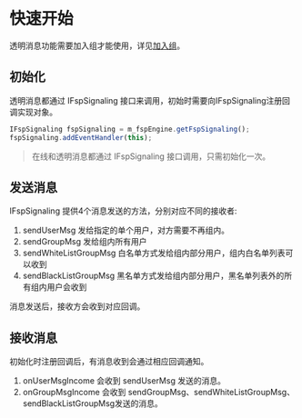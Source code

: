 # 快速开始

透明消息功能需要加入组才能使用，详见[加入组](../platform/prepare_android.md)。

## 初始化

透明消息都通过 IFspSignaling 接口来调用，初始时需要向IFspSignaling注册回调实现对象。

```js
IFspSignaling fspSignaling = m_fspEngine.getFspSignaling();
fspSignaling.addEventHandler(this);
```

> 在线和透明消息都通过 IFspSignaling 接口调用，只需初始化一次。

## 发送消息

IFspSignaling 提供4个消息发送的方法，分别对应不同的接收者:

1. sendUserMsg 发给指定的单个用户，对方需要不再组内。
2. sendGroupMsg 发给组内所有用户
3. sendWhiteListGroupMsg 白名单方式发给组内部分用户，组内白名单列表可以收到
4. sendBlackListGroupMsg 黑名单方式发给组内部分用户，黑名单列表外的所有组内用户会收到

消息发送后，接收方会收到对应回调。

## 接收消息

初始化时注册回调后，有消息收到会通过相应回调通知。

1. onUserMsgIncome 会收到 sendUserMsg 发送的消息。
2. onGroupMsgIncome 会收到 sendGroupMsg、sendWhiteListGroupMsg、sendBlackListGroupMsg发送的消息。

